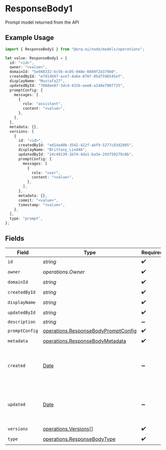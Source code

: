 # ResponseBody1

Prompt model returned from the API

## Example Usage

```typescript
import { ResponseBody1 } from "@orq-ai/node/models/operations";

let value: ResponseBody1 = {
  id: "<id>",
  owner: "<value>",
  domainId: "5e948332-bc56-4c05-948e-0d89f24379b0",
  createdById: "e7d14b97-ace7-4a6e-876f-05d7596545ef",
  displayName: "Mustafa27",
  updatedById: "708dee87-3dcd-431b-aee8-a148e790f725",
  promptConfig: {
    messages: [
      {
        role: "assistant",
        content: "<value>",
      },
    ],
  },
  metadata: {},
  versions: [
    {
      id: "<id>",
      createdById: "ed14a40b-3542-422f-abf9-5277c83d2805",
      displayName: "Brittany_Lind46",
      updatedById: "24c49139-1b74-4da1-ba3e-293f59279c8b",
      promptConfig: {
        messages: [
          {
            role: "user",
            content: "<value>",
          },
        ],
      },
      metadata: {},
      commit: "<value>",
      timestamp: "<value>",
    },
  ],
  type: "prompt",
};
```

## Fields

| Field                                                                                         | Type                                                                                          | Required                                                                                      | Description                                                                                   |
| --------------------------------------------------------------------------------------------- | --------------------------------------------------------------------------------------------- | --------------------------------------------------------------------------------------------- | --------------------------------------------------------------------------------------------- |
| `id`                                                                                          | *string*                                                                                      | :heavy_check_mark:                                                                            | N/A                                                                                           |
| `owner`                                                                                       | *operations.Owner*                                                                            | :heavy_check_mark:                                                                            | N/A                                                                                           |
| `domainId`                                                                                    | *string*                                                                                      | :heavy_check_mark:                                                                            | N/A                                                                                           |
| `createdById`                                                                                 | *string*                                                                                      | :heavy_check_mark:                                                                            | N/A                                                                                           |
| `displayName`                                                                                 | *string*                                                                                      | :heavy_check_mark:                                                                            | N/A                                                                                           |
| `updatedById`                                                                                 | *string*                                                                                      | :heavy_check_mark:                                                                            | N/A                                                                                           |
| `description`                                                                                 | *string*                                                                                      | :heavy_minus_sign:                                                                            | N/A                                                                                           |
| `promptConfig`                                                                                | [operations.ResponseBodyPromptConfig](../../models/operations/responsebodypromptconfig.md)    | :heavy_check_mark:                                                                            | N/A                                                                                           |
| `metadata`                                                                                    | [operations.ResponseBodyMetadata](../../models/operations/responsebodymetadata.md)            | :heavy_check_mark:                                                                            | N/A                                                                                           |
| `created`                                                                                     | [Date](https://developer.mozilla.org/en-US/docs/Web/JavaScript/Reference/Global_Objects/Date) | :heavy_minus_sign:                                                                            | The date and time the resource was created                                                    |
| `updated`                                                                                     | [Date](https://developer.mozilla.org/en-US/docs/Web/JavaScript/Reference/Global_Objects/Date) | :heavy_minus_sign:                                                                            | The date and time the resource was last updated                                               |
| `versions`                                                                                    | [operations.Versions](../../models/operations/versions.md)[]                                  | :heavy_check_mark:                                                                            | N/A                                                                                           |
| `type`                                                                                        | [operations.ResponseBodyType](../../models/operations/responsebodytype.md)                    | :heavy_check_mark:                                                                            | N/A                                                                                           |